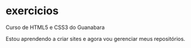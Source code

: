 # exercicios
 Curso de HTML5 e CSS3 do Guanabara

Estou aprendendo a criar sites e agora vou gerenciar meus repositórios.